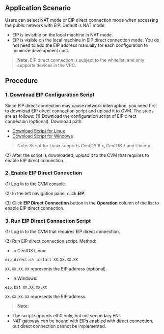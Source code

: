 ## Application Scenario
Users can select NAT mode or EIP direct connection mode when accessing the public network with EIP. Default is NAT mode.
- EIP is invisible on the local machine in NAT mode.
- EIP is visible on the local machine in EIP direct connection mode. You do not need to add the EIP address manually for each configuration to minimize development cost.

> **Note:**
> EIP direct connection is subject to the whitelist, and only supports devices in the VPC.

## Procedure
### 1. Download EIP Configuration Script
Since EIP direct connection may cause network interruption, you need first to download EIP direct connection script and upload it to CVM. The steps are as follows:
(1) Download the configuration script of EIP direct connection (optional). Download path:
 - [Download Script for Linux](https://mc.qcloudimg.com/static/archive/e66c8253642e37c62c8e581d6f0299de/eip_linux.zip)
 - [Download Script for Windows](https://mc.qcloudimg.com/static/archive/af1eee0dbe7d9407cddb3e1bd510cb3a/eip_windows.zip)
> Note:
> Script for Linux supports CentOS 6.x, CentOS 7 and Ubuntu.

(2) After the script is downloaded, upload it to the CVM that requires to enable EIP direct connection.

### 2. Enable EIP Direct Connection
(1) Log in to the [CVM console](https://console.cloud.tencent.com/cvm/overview).

(2) In the left navigation pane, click **EIP**.

(3) Click **EIP Direct Connection** button in the **Operation** column of the list to enable EIP direct connection.

### 3. Run EIP Direct Connection Script
(1) Log in to the CVM that requires EIP direct connection.

(2) Run EIP direct connection script. Method:

 - In CentOS Linux:
```
eip_direct.sh install XX.XX.XX.XX 
```
`XX.XX.XX.XX` represents the EIP address (optional).

 - In Windows:
```
eip.bat XX.XX.XX.XX
```
`XX.XX.XX.XX` represents the EIP address.

> **Note:**
- The script supports eth0 only, but not secondary ENI.
- NAT gateway can be bound with EIPs enabled with direct connection, but direct connection cannot be implemented.

